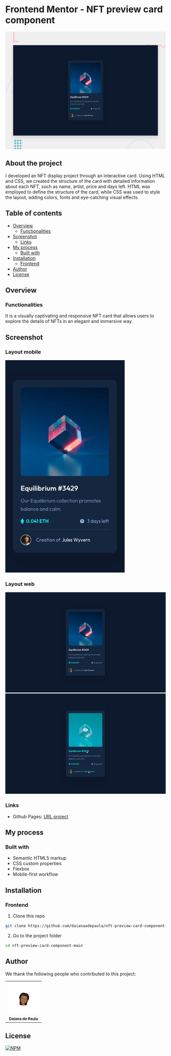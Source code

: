 # Frontend Mentor - NFT preview card component

![Project image](./design/desktop-preview.jpg)

## About the project

I developed an NFT display project through an interactive card. Using HTML and CSS, we created the structure of the card with detailed information about each NFT, such as name, artist, price and days left. HTML was employed to define the structure of the card, while CSS was used to style the layout, adding colors, fonts and eye-catching visual effects.

## Table of contents

- [Overview](#overview)
  - [Functionalities](#functionalities)
- [Screenshot](#screenshot)
  - [Links](#links)
- [My process](#my-process)
  - [Built with](#built-with)
- [Installation](#installation)
  - [Frontend](#frontend)
- [Author](#author)
- [License](#license)


## Overview

### Functionalities

It is a visually captivating and responsive NFT card that allows users to explore the details of NFTs in an elegant and immersive way.

## Screenshot

### Layout mobile

![Project mobile](./design/mobile-design.jpg)
 
### Layout web

![Project desktop](./design/desktop-design.jpg)
![Project desktop](./design/active-states.jpg)

### Links

- Github Pages: [URL project](https://daianaadepaula.github.io/nft-preview-card-component-main/)

## My process

### Built with

- Semantic HTML5 markup
- CSS custom properties
- Flexbox
- Mobile-first workflow

## Installation

### Frontend

1. Clone this repo
```bash
git clone https://github.com/daianaadepaula/nft-preview-card-component-main.git
```

2. Go to the project folder
```bash
cd nft-preview-card-component-main
```

## Author

We thank the following people who contributed to this project:

<table>
  <tr>
    <td align="center">
      <a href="#">
        <img src="https://github.com/daianaadepaula/daianaadepaula/blob/master/assets/daianaanimacaopiscadinhasemcirculo.png" width="100px;" alt="Foto da Daiana de Paula no GitHub"/><br>
        <sub>
          <b>Daiana de Paula</b>
        </sub>
      </a>
    </td>
    
</table>

## License

[![NPM](https://img.shields.io/npm/l/react)](https://github.com/daianaadepaula/nft-preview-card-component-main/blob/master/LICENSE) 

